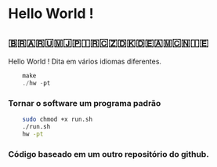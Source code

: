 # Hello World !

## 🇧🇷🇦🇷🇺🇲🇯🇵🇮🇷🇨🇿🇩🇰🇩🇪🇦🇲🇨🇳🇮🇪

Hello World ! Dita em vários idiomas diferentes.

```c
	make
	./hw -pt
```

### Tornar o software um programa padrão

```bash
	sudo chmod +x run.sh
	./run.sh
	hw -pt
```


### Código baseado em um outro repositório do github.
